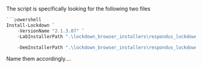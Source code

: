The script is specifically looking for the following two files

```powershell
```powershell
Install-Lockdown `
    -VersionName "2.1.3.07" `
    -LabInstallerPath ".\lockdown_browser_installers\respondus_lockdown_browser_lab_edition.msi" `

    -OemInstallerPath ".\lockdown_browser_installers\respondus_lockdown_browser_lab_oem.msi"
```


Name them accordingly....
